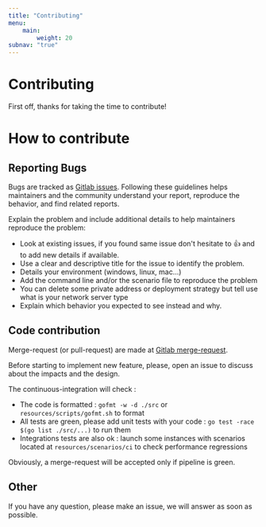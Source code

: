 ```yaml
---
title: "Contributing"
menu: 
    main:
        weight: 20
subnav: "true"
---
```

# Contributing

First off, thanks for taking the time to contribute!

# How to contribute

## Reporting Bugs

Bugs are tracked as [Gitlab issues](https://gitlab.com/itk.fr/lorhammer/issues). Following these guidelines helps maintainers and the community understand your report, reproduce the behavior, and find related reports.

Explain the problem and include additional details to help maintainers reproduce the problem:

* Look at existing issues, if you found same issue don't hesitate to :+1: and to add new details if available.
* Use a clear and descriptive title for the issue to identify the problem.
* Details your environment (windows, linux, mac...)
* Add the command line and/or the scenario file to reproduce the problem
* You can delete some private address or deployment strategy but tell use what is your network server type
* Explain which behavior you expected to see instead and why.

## Code contribution

Merge-request (or pull-request) are made at [Gitlab merge-request](https://gitlab.com/itk.fr/lorhammer/merge_requests).

Before starting to implement new feature, please, open an issue to discuss about the impacts and the design.

The continuous-integration will check :

* The code is formatted : `gofmt -w -d ./src` or `resources/scripts/gofmt.sh` to format
* All tests are green, please add unit tests with your code : `go test -race $(go list ./src/...)` to run them
* Integrations tests are also ok : launch some instances with scenarios located at `resources/scenarios/ci` to check performance regressions

Obviously, a merge-request will be accepted only if pipeline is green.

## Other

If you have any question, please make an issue, we will answer as soon as possible.
